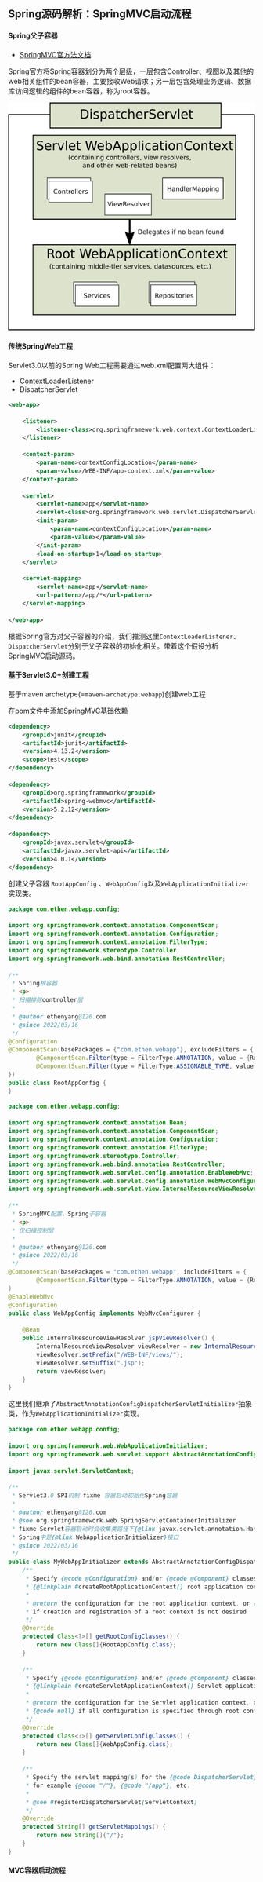 ## Spring源码解析：SpringMVC启动流程

#### Spring父子容器

- [SpringMVC官方法文档](https://docs.spring.io/spring-framework/docs/5.3.10/reference/html/web.html#spring-web)

Spring官方将Spring容器划分为两个层级，一层包含Controller、视图以及其他的web相关组件的bean容器，主要接收Web请求；另一层包含处理业务逻辑、数据库访问逻辑的组件的bean容器，称为root容器。

![mvc-context-hierarchy](/docs/markdown/imgs/mvc-context-hierarchy.png)



#### 传统SpringWeb工程

Servlet3.0以前的Spring Web工程需要通过web.xml配置两大组件：

- ContextLoaderListener
- DispatcherServlet

```xml
<web-app>

    <listener>
        <listener-class>org.springframework.web.context.ContextLoaderListener</listener-class>
    </listener>

    <context-param>
        <param-name>contextConfigLocation</param-name>
        <param-value>/WEB-INF/app-context.xml</param-value>
    </context-param>

    <servlet>
        <servlet-name>app</servlet-name>
        <servlet-class>org.springframework.web.servlet.DispatcherServlet</servlet-class>
        <init-param>
            <param-name>contextConfigLocation</param-name>
            <param-value></param-value>
        </init-param>
        <load-on-startup>1</load-on-startup>
    </servlet>

    <servlet-mapping>
        <servlet-name>app</servlet-name>
        <url-pattern>/app/*</url-pattern>
    </servlet-mapping>

</web-app>
```

根据Spring官方对父子容器的介绍，我们推测这里`ContextLoaderListener`、`DispatcherServlet`分别于父子容器的初始化相关。带着这个假设分析SpringMVC启动源码。

#### 基于Servlet3.0+创建工程

基于maven archetype(=`maven-archetype.webapp`)创建web工程

在pom文件中添加SpringMVC基础依赖

```xml
<dependency>
    <groupId>junit</groupId>
    <artifactId>junit</artifactId>
    <version>4.13.2</version>
    <scope>test</scope>
</dependency>

<dependency>
    <groupId>org.springframework</groupId>
    <artifactId>spring-webmvc</artifactId>
    <version>5.2.12</version>
</dependency>

<dependency>
    <groupId>javax.servlet</groupId>
    <artifactId>javax.servlet-api</artifactId>
    <version>4.0.1</version>
</dependency>
```

创建父子容器 `RootAppConfig` 、`WebAppConfig`以及`WebApplicationInitializer`实现类。

```java
package com.ethen.webapp.config;

import org.springframework.context.annotation.ComponentScan;
import org.springframework.context.annotation.Configuration;
import org.springframework.context.annotation.FilterType;
import org.springframework.stereotype.Controller;
import org.springframework.web.bind.annotation.RestController;

/**
 * Spring根容器
 * <p>
 * 扫描排除controller层
 *
 * @author ethenyang@126.com
 * @since 2022/03/16
 */
@Configuration
@ComponentScan(basePackages = {"com.ethen.webapp"}, excludeFilters = {
        @ComponentScan.Filter(type = FilterType.ANNOTATION, value = {RestController.class, Controller.class}),
        @ComponentScan.Filter(type = FilterType.ASSIGNABLE_TYPE, value = {WebAppConfig.class})
})
public class RootAppConfig {
}
```



```java
package com.ethen.webapp.config;

import org.springframework.context.annotation.Bean;
import org.springframework.context.annotation.ComponentScan;
import org.springframework.context.annotation.Configuration;
import org.springframework.context.annotation.FilterType;
import org.springframework.stereotype.Controller;
import org.springframework.web.bind.annotation.RestController;
import org.springframework.web.servlet.config.annotation.EnableWebMvc;
import org.springframework.web.servlet.config.annotation.WebMvcConfigurer;
import org.springframework.web.servlet.view.InternalResourceViewResolver;

/**
 * SpringMVC配置，Spring子容器
 * <p>
 * 仅扫描控制层
 *
 * @author ethenyang@126.com
 * @since 2022/03/16
 */
@ComponentScan(basePackages = "com.ethen.webapp", includeFilters = {
        @ComponentScan.Filter(type = FilterType.ANNOTATION, value = {RestController.class, Controller.class})}
)
@EnableWebMvc
@Configuration
public class WebAppConfig implements WebMvcConfigurer {

    @Bean
    public InternalResourceViewResolver jspViewResolver() {
        InternalResourceViewResolver viewResolver = new InternalResourceViewResolver();
        viewResolver.setPrefix("/WEB-INF/views/");
        viewResolver.setSuffix(".jsp");
        return viewResolver;
    }
}
```

这里我们继承了`AbstractAnnotationConfigDispatcherServletInitializer`抽象类，作为`WebApplicationInitializer`实现。

```java
package com.ethen.webapp.config;

import org.springframework.web.WebApplicationInitializer;
import org.springframework.web.servlet.support.AbstractAnnotationConfigDispatcherServletInitializer;

import javax.servlet.ServletContext;

/**
 * Servlet3.0 SPI机制 fixme 容器启动初始化Spring容器
 *
 * @author ethenyang@126.com
 * @see org.springframework.web.SpringServletContainerInitializer
 * fixme Servlet容器启动时会收集类路径下{@link javax.servlet.annotation.HandlesTypes}中标注的接口，
 * Spring中是{@link WebApplicationInitializer}接口
 * @since 2022/03/16
 */
public class MyWebAppInitializer extends AbstractAnnotationConfigDispatcherServletInitializer {
    /**
     * Specify {@code @Configuration} and/or {@code @Component} classes for the
     * {@linkplain #createRootApplicationContext() root application context}.
     *
     * @return the configuration for the root application context, or {@code null}
     * if creation and registration of a root context is not desired
     */
    @Override
    protected Class<?>[] getRootConfigClasses() {
        return new Class[]{RootAppConfig.class};
    }

    /**
     * Specify {@code @Configuration} and/or {@code @Component} classes for the
     * {@linkplain #createServletApplicationContext() Servlet application context}.
     *
     * @return the configuration for the Servlet application context, or
     * {@code null} if all configuration is specified through root config classes.
     */
    @Override
    protected Class<?>[] getServletConfigClasses() {
        return new Class[]{WebAppConfig.class};
    }

    /**
     * Specify the servlet mapping(s) for the {@code DispatcherServlet} &mdash;
     * for example {@code "/"}, {@code "/app"}, etc.
     *
     * @see #registerDispatcherServlet(ServletContext)
     */
    @Override
    protected String[] getServletMappings() {
        return new String[]{"/"};
    }
}
```

#### MVC容器启动流程

